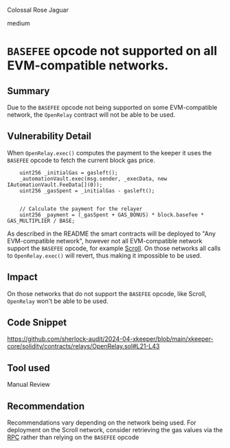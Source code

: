 Colossal Rose Jaguar

medium

# `BASEFEE` opcode not supported on all EVM-compatible networks.

## Summary
Due to the `BASEFEE` opcode not being supported on some EVM-compatible network,  the `OpenRelay` contract will not be able to be used.

## Vulnerability Detail
When `OpenRelay.exec()` computes the payment to the keeper it uses the `BASEFEE` opcode to fetch the current block gas price.

```solidity
    uint256 _initialGas = gasleft();
    _automationVault.exec(msg.sender, _execData, new IAutomationVault.FeeData[](0));
    uint256 _gasSpent = _initialGas - gasleft();


    // Calculate the payment for the relayer
    uint256 _payment = (_gasSpent + GAS_BONUS) * block.basefee * GAS_MULTIPLIER / BASE;
```

As described in the README the smart contracts will be deployed to "Any EVM-compatible network", however not all EVM-compatible network support the `BASEFEE` opcode, for example [Scroll](https://docs.scroll.io/en/developers/ethereum-and-scroll-differences/#evm-opcodes). On those networks all calls to `OpenRelay.exec()` will revert, thus making it impossible to be used.

## Impact
On those networks that do not support the `BASEFEE` opcode, like Scroll, `OpenRelay` won't be able to be used.

## Code Snippet
https://github.com/sherlock-audit/2024-04-xkeeper/blob/main/xkeeper-core/solidity/contracts/relays/OpenRelay.sol#L21-L43

## Tool used
Manual Review

## Recommendation
Recommendations vary depending on the network being used. For deployment on the Scroll network, consider retrieving the gas values via the [RPC](https://docs.scroll.io/es/developers/guides/estimating-gas-and-tx-fees/#interfacing-with-values) rather than relying on the `BASEFEE` opcode
